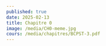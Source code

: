 ```yaml
---
published: true
date: 2025-02-13
title: Chapitre 0
image: /media/CH0-meme.jpg
cours: /media/chapitres/BCPST-3.pdf
---
```

